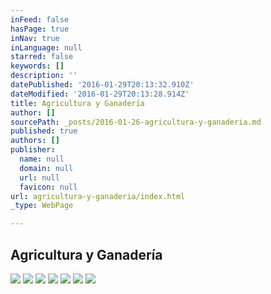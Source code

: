 ```yaml
---
inFeed: false
hasPage: true
inNav: true
inLanguage: null
starred: false
keywords: []
description: ''
datePublished: '2016-01-29T20:13:32.910Z'
dateModified: '2016-01-29T20:13:28.914Z'
title: Agricultura y Ganadería
author: []
sourcePath: _posts/2016-01-26-agricultura-y-ganaderia.md
published: true
authors: []
publisher:
  name: null
  domain: null
  url: null
  favicon: null
url: agricultura-y-ganaderia/index.html
_type: WebPage

---
```

## Agricultura y Ganadería
![](https://s3-us-west-2.amazonaws.com/the-grid-img/p/d3db6c6b912468ee0b8a203759101a98580003ec.jpg)
![](https://s3-us-west-2.amazonaws.com/the-grid-img/p/29b052cd438e2cc4701492b07abb43c54a9debb8.jpg)
![](https://s3-us-west-2.amazonaws.com/the-grid-img/p/4533be003107951ebafbb2e1a2ed296d8d306d39.jpg)
![](https://s3-us-west-2.amazonaws.com/the-grid-img/p/1e9de5f58ac7c38b878e406cce08b0ae2205615e.jpg)
![](https://s3-us-west-2.amazonaws.com/the-grid-img/p/97a1f6131b2ecd8a77e60bec635f7f7e07891d00.jpg)
![](https://s3-us-west-2.amazonaws.com/the-grid-img/p/82ba4b0232be020546a8ac437a97f3a3ded34735.jpg)
![](https://s3-us-west-2.amazonaws.com/the-grid-img/p/6a1a70b8d140c286e5f4e2ac7e0c69557aacd3d0.jpg)